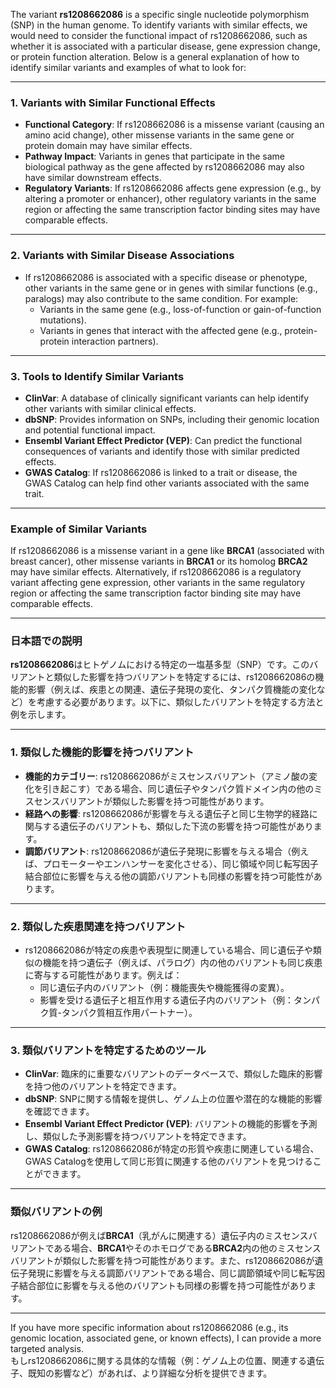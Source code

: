 The variant **rs1208662086** is a specific single nucleotide polymorphism (SNP) in the human genome. To identify variants with similar effects, we would need to consider the functional impact of rs1208662086, such as whether it is associated with a particular disease, gene expression change, or protein function alteration. Below is a general explanation of how to identify similar variants and examples of what to look for:

---

### **1. Variants with Similar Functional Effects**
- **Functional Category**: If rs1208662086 is a missense variant (causing an amino acid change), other missense variants in the same gene or protein domain may have similar effects.
- **Pathway Impact**: Variants in genes that participate in the same biological pathway as the gene affected by rs1208662086 may also have similar downstream effects.
- **Regulatory Variants**: If rs1208662086 affects gene expression (e.g., by altering a promoter or enhancer), other regulatory variants in the same region or affecting the same transcription factor binding sites may have comparable effects.

---

### **2. Variants with Similar Disease Associations**
- If rs1208662086 is associated with a specific disease or phenotype, other variants in the same gene or in genes with similar functions (e.g., paralogs) may also contribute to the same condition. For example:
  - Variants in the same gene (e.g., loss-of-function or gain-of-function mutations).
  - Variants in genes that interact with the affected gene (e.g., protein-protein interaction partners).

---

### **3. Tools to Identify Similar Variants**
- **ClinVar**: A database of clinically significant variants can help identify other variants with similar clinical effects.
- **dbSNP**: Provides information on SNPs, including their genomic location and potential functional impact.
- **Ensembl Variant Effect Predictor (VEP)**: Can predict the functional consequences of variants and identify those with similar predicted effects.
- **GWAS Catalog**: If rs1208662086 is linked to a trait or disease, the GWAS Catalog can help find other variants associated with the same trait.

---

### **Example of Similar Variants**
If rs1208662086 is a missense variant in a gene like **BRCA1** (associated with breast cancer), other missense variants in **BRCA1** or its homolog **BRCA2** may have similar effects. Alternatively, if rs1208662086 is a regulatory variant affecting gene expression, other variants in the same regulatory region or affecting the same transcription factor binding site may have comparable effects.

---

### **日本語での説明**

**rs1208662086**はヒトゲノムにおける特定の一塩基多型（SNP）です。このバリアントと類似した影響を持つバリアントを特定するには、rs1208662086の機能的影響（例えば、疾患との関連、遺伝子発現の変化、タンパク質機能の変化など）を考慮する必要があります。以下に、類似したバリアントを特定する方法と例を示します。

---

### **1. 類似した機能的影響を持つバリアント**
- **機能的カテゴリー**: rs1208662086がミスセンスバリアント（アミノ酸の変化を引き起こす）である場合、同じ遺伝子やタンパク質ドメイン内の他のミスセンスバリアントが類似した影響を持つ可能性があります。
- **経路への影響**: rs1208662086が影響を与える遺伝子と同じ生物学的経路に関与する遺伝子のバリアントも、類似した下流の影響を持つ可能性があります。
- **調節バリアント**: rs1208662086が遺伝子発現に影響を与える場合（例えば、プロモーターやエンハンサーを変化させる）、同じ領域や同じ転写因子結合部位に影響を与える他の調節バリアントも同様の影響を持つ可能性があります。

---

### **2. 類似した疾患関連を持つバリアント**
- rs1208662086が特定の疾患や表現型に関連している場合、同じ遺伝子や類似の機能を持つ遺伝子（例えば、パラログ）内の他のバリアントも同じ疾患に寄与する可能性があります。例えば：
  - 同じ遺伝子内のバリアント（例：機能喪失や機能獲得の変異）。
  - 影響を受ける遺伝子と相互作用する遺伝子内のバリアント（例：タンパク質-タンパク質相互作用パートナー）。

---

### **3. 類似バリアントを特定するためのツール**
- **ClinVar**: 臨床的に重要なバリアントのデータベースで、類似した臨床的影響を持つ他のバリアントを特定できます。
- **dbSNP**: SNPに関する情報を提供し、ゲノム上の位置や潜在的な機能的影響を確認できます。
- **Ensembl Variant Effect Predictor (VEP)**: バリアントの機能的影響を予測し、類似した予測影響を持つバリアントを特定できます。
- **GWAS Catalog**: rs1208662086が特定の形質や疾患に関連している場合、GWAS Catalogを使用して同じ形質に関連する他のバリアントを見つけることができます。

---

### **類似バリアントの例**
rs1208662086が例えば**BRCA1**（乳がんに関連する）遺伝子内のミスセンスバリアントである場合、**BRCA1**やそのホモログである**BRCA2**内の他のミスセンスバリアントが類似した影響を持つ可能性があります。また、rs1208662086が遺伝子発現に影響を与える調節バリアントである場合、同じ調節領域や同じ転写因子結合部位に影響を与える他のバリアントも同様の影響を持つ可能性があります。

---

If you have more specific information about rs1208662086 (e.g., its genomic location, associated gene, or known effects), I can provide a more targeted analysis.  
もしrs1208662086に関する具体的な情報（例：ゲノム上の位置、関連する遺伝子、既知の影響など）があれば、より詳細な分析を提供できます。